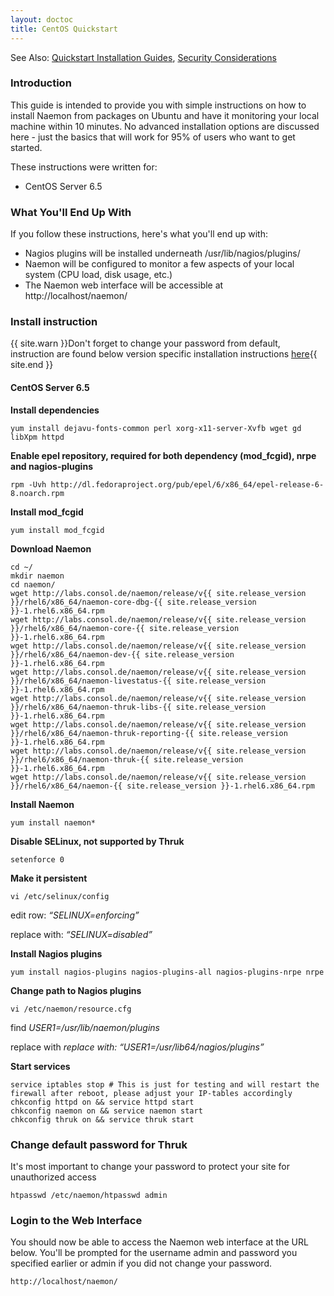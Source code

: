 ```yaml
---
layout: doctoc
title: CentOS Quickstart
---
```

<span class="glyphicon glyphicon-arrow-right"></span> See Also: <a href="quickstart.html">Quickstart Installation Guides</a>, <a href="security.html">Security Considerations</a>

### Introduction

This guide is intended to provide you with simple instructions on how to install Naemon from packages on Ubuntu and have it monitoring your local machine within 10 minutes. No advanced installation options are discussed here - just the basics that will work for 95% of users who want to get started.

These instructions were written for:

* CentOS Server 6.5

### What You'll End Up With

If you follow these instructions, here's what you'll end up with:

<ul>
<li>Nagios plugins will be installed underneath /usr/lib/nagios/plugins/</li>
<li>Naemon will be configured to monitor a few aspects of your local system (CPU load, disk usage, etc.)</li>
<li>The Naemon web interface will be accessible at http://localhost/naemon/</li>
</ul>

### Install instruction 

{{ site.warn }}Don't forget to change your password from default, instruction are found below version specific installation instructions <a href="#change_default_password_for_thruk">here</a>{{ site.end }}

#### CentOS Server 6.5

**Install dependencies**

```
yum install dejavu-fonts-common perl xorg-x11-server-Xvfb wget gd libXpm httpd
```

**Enable epel repository, required for both dependency (mod_fcgid), nrpe and nagios-plugins**

```
rpm -Uvh http://dl.fedoraproject.org/pub/epel/6/x86_64/epel-release-6-8.noarch.rpm
```

**Install mod_fcgid**

```
yum install mod_fcgid
```

**Download Naemon**

```
cd ~/
mkdir naemon
cd naemon/
wget http://labs.consol.de/naemon/release/v{{ site.release_version }}/rhel6/x86_64/naemon-core-dbg-{{ site.release_version }}-1.rhel6.x86_64.rpm
wget http://labs.consol.de/naemon/release/v{{ site.release_version }}/rhel6/x86_64/naemon-core-{{ site.release_version }}-1.rhel6.x86_64.rpm
wget http://labs.consol.de/naemon/release/v{{ site.release_version }}/rhel6/x86_64/naemon-dev-{{ site.release_version }}-1.rhel6.x86_64.rpm
wget http://labs.consol.de/naemon/release/v{{ site.release_version }}/rhel6/x86_64/naemon-livestatus-{{ site.release_version }}-1.rhel6.x86_64.rpm
wget http://labs.consol.de/naemon/release/v{{ site.release_version }}/rhel6/x86_64/naemon-thruk-libs-{{ site.release_version }}-1.rhel6.x86_64.rpm
wget http://labs.consol.de/naemon/release/v{{ site.release_version }}/rhel6/x86_64/naemon-thruk-reporting-{{ site.release_version }}-1.rhel6.x86_64.rpm
wget http://labs.consol.de/naemon/release/v{{ site.release_version }}/rhel6/x86_64/naemon-thruk-{{ site.release_version }}-1.rhel6.x86_64.rpm
wget http://labs.consol.de/naemon/release/v{{ site.release_version }}/rhel6/x86_64/naemon-{{ site.release_version }}-1.rhel6.x86_64.rpm
```

**Install Naemon**

```
yum install naemon*
```

**Disable SELinux, not supported by Thruk**

```
setenforce 0
```

**Make it persistent**

```
vi /etc/selinux/config
```

edit row: *“SELINUX=enforcing”*

replace with: *“SELINUX=disabled”*

**Install Nagios plugins**

```
yum install nagios-plugins nagios-plugins-all nagios-plugins-nrpe nrpe
```

**Change path to Nagios plugins**

```
vi /etc/naemon/resource.cfg 
```

find *$USER1$=/usr/lib/naemon/plugins*

replace with *replace with: “$USER1$=/usr/lib64/nagios/plugins”*

**Start services**

```
service iptables stop # This is just for testing and will restart the firewall after reboot, please adjust your IP-tables accordingly
chkconfig httpd on && service httpd start
chkconfig naemon on && service naemon start
chkconfig thruk on && service thruk start
```

### Change default password for Thruk

It's most important to change your password to protect your site for unauthorized access

```
htpasswd /etc/naemon/htpasswd admin
```

### Login to the Web Interface

You should now be able to access the Naemon web interface at the URL below.  You'll be prompted for the username admin and password you specified earlier or admin if you did not change your password.

```
http://localhost/naemon/
```
